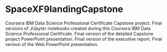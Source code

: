 # SpaceXF9landingCapstone
Coursera IBM Data Science Professional Certificate Capstone project.
Final versions of JUpyter notebooks created during this Coursera IBM Data Science Professional Certificate.
Final version of the detailed Capstone project PowerPoint presentation.
Final version of the executive report.
Final version of the Web PowerPoint presentation.
